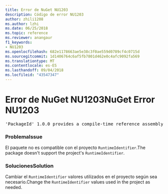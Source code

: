 ```yaml
---
title: Error de NuGet NU1203
description: Código de error NU1203
author: zhili1208
ms.author: lzhi
ms.date: 06/25/2018
ms.topic: reference
ms.reviewer: anangaur
f1_keywords:
- NU1203
ms.openlocfilehash: 682e1178663ae5e38c3f0ae559d0789cf4c0715d
ms.sourcegitcommit: 1d1406764c6af5fb7801d462e0c4afc9092fa569
ms.translationtype: MT
ms.contentlocale: es-ES
ms.lasthandoff: 09/04/2018
ms.locfileid: "43547347"
---
```

# <a name="nuget-error-nu1203"></a><span data-ttu-id="26344-103">Error de NuGet NU1203</span><span class="sxs-lookup"><span data-stu-id="26344-103">NuGet Error NU1203</span></span>

<pre>'PackageId' 1.0.0 provides a compile-time reference assembly for 'Foo.dll' on 'TargetFramework', but there is no compatible run-time assembly.</pre>

### <a name="issue"></a><span data-ttu-id="26344-104">Problema</span><span class="sxs-lookup"><span data-stu-id="26344-104">Issue</span></span>
<span data-ttu-id="26344-105">El paquete no es compatible con el proyecto `RuntimeIdentifier`.</span><span class="sxs-lookup"><span data-stu-id="26344-105">The package doesn't support the project's `RuntimeIdentifier`.</span></span> 

### <a name="solution"></a><span data-ttu-id="26344-106">Soluciones</span><span class="sxs-lookup"><span data-stu-id="26344-106">Solution</span></span>
<span data-ttu-id="26344-107">Cambiar el `RuntimeIdentifier` valores utilizados en el proyecto según sea necesario.</span><span class="sxs-lookup"><span data-stu-id="26344-107">Change the `RuntimeIdentifier` values used in the project as needed.</span></span>
